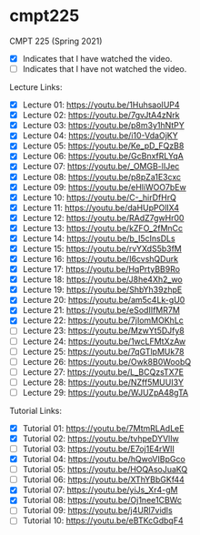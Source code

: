 # cmpt225

CMPT 225 (Spring 2021)

* [x] Indicates that I have watched the video.
* [ ] Indicates that I have not watched the video.

Lecture Links:

* [x] Lecture 01: https://youtu.be/1HuhsaoIUP4
* [x] Lecture 02: https://youtu.be/7gvJtA4zNrk
* [x] Lecture 03: https://youtu.be/p8m3y1hNtPY
* [x] Lecture 04: https://youtu.be/i10-VdaOjKY
* [x] Lecture 05: https://youtu.be/Ke_pD_FQzB8
* [x] Lecture 06: https://youtu.be/GcBnxfRLYqA
* [x] Lecture 07: https://youtu.be/_OMGB-lIJec
* [x] Lecture 08: https://youtu.be/p8pZa1E3cxc
* [x] Lecture 09: https://youtu.be/eHliWOO7bEw
* [x] Lecture 10: https://youtu.be/C-_hirDfHrQ
* [x] Lecture 11: https://youtu.be/daHUpPOlIX4
* [x] Lecture 12: https://youtu.be/RAdZ7gwHr00
* [x] Lecture 13: https://youtu.be/kZFO_2fMnCc
* [x] Lecture 14: https://youtu.be/b_I5cInsDLs
* [x] Lecture 15: https://youtu.be/rvYXdS5b3fM
* [x] Lecture 16: https://youtu.be/I6cvshQDurk
* [x] Lecture 17: https://youtu.be/HqPrtyBB9Ro
* [x] Lecture 18: https://youtu.be/J8he4Xh2_wo
* [x] Lecture 19: https://youtu.be/ShbYh39zhpE
* [x] Lecture 20: https://youtu.be/am5c4Lk-gU0
* [x] Lecture 21: https://youtu.be/eSodIIfMR7M
* [x] Lecture 22: https://youtu.be/7jIomMOKhLc
* [ ] Lecture 23: https://youtu.be/MzwYt5DJfy8
* [ ] Lecture 24: https://youtu.be/1wcLFMtXzAw
* [ ] Lecture 25: https://youtu.be/7qGTlpMUk78
* [ ] Lecture 26: https://youtu.be/Owk8B0WoobQ
* [ ] Lecture 27: https://youtu.be/L_BCQzsTX7E
* [ ] Lecture 28: https://youtu.be/NZff5MUUI3Y
* [ ] Lecture 29: https://youtu.be/WJUZpA48gTA

Tutorial Links:

* [x] Tutorial 01: https://youtu.be/7MtmRLAdLeE
* [x] Tutorial 02: https://youtu.be/tvhpeDYVlIw
* [ ] Tutorial 03: https://youtu.be/E7oj1E4rWII
* [x] Tutorial 04: https://youtu.be/hQwoVIBpGco
* [ ] Tutorial 05: https://youtu.be/HOQAsoJuaKQ
* [ ] Tutorial 06: https://youtu.be/XThYBbGKf44
* [x] Tutorial 07: https://youtu.be/yiJs_Xr4-gM
* [x] Tutorial 08: https://youtu.be/Oj1nee1CBWc
* [ ] Tutorial 09: https://youtu.be/j4URl7vidls
* [ ] Tutorial 10: https://youtu.be/eBTKcGdbqF4